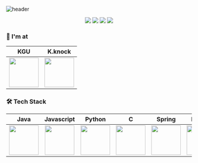 
![header](https://capsule-render.vercel.app/api?type=waving&color=ffc0cb&height=300&section=header&text=Hi%20there!&fontColor=FFFFFF&fontSize=70&animation=fadeIn&fontAlignY=38&descAlignY=51&descAlign=62)
<div align="center">
<a href="http://facebook.com/100051172203191" target="_blank"><img src="https://img.shields.io/badge/Facebook-1877F2?style=flat-square&logo=Facebook&logoColor=white"/></a>
<a href="https://www.instagram.com/kyh_0312" target="_blank"><img src="https://img.shields.io/badge/Instagram-E4405F?style=flat-square&logo=Instagram&logoColor=white"/></a>
<a href="https://younghunkwon.notion.site/Younghun-Kwon-1ca1b9182fc84f598f26449f2a546fc6" target="_blank"><img src="https://img.shields.io/badge/WhoamI-00A98F?style=flat-square&logo=About.me&logoColor=white"/></a>
<a href="https://hamRET.github.io" target="_blank"><img src="https://img.shields.io/badge/Blog-FF5722?style=flat-square&logo=Blogger&logoColor=white"/></a>
</div>

### 📌 I'm at  
|KGU|K.knock|
|:-:|:-:|
|[<img width="80px" src="https://user-images.githubusercontent.com/44149738/137625672-76ef3a21-60ab-4bd3-87f0-69bd07d3ff50.png">](http://www.kyonggi.ac.kr/KyonggiUp.kgu)|[<img width="80px" src="https://user-images.githubusercontent.com/44149738/137625577-e5c0f841-5f1b-404e-a744-c43a6aec5512.png">](https://kknock.org)|


### 🛠 Tech Stack
|Java|Javascript|Python|C|Spring|MySQL|
|:-:|:-:|:-:|:-:|:-:|:-:|
|[<img width="80px" src="https://github.com/kwon99/kwon99/blob/main/assets/java.svg">](https://www.java.com/en/)|[<img width="80px" src="https://github.com/kwon99/kwon99/blob/main/assets/javascript.svg">](https://developer.mozilla.org/en-US/docs/Web/JavaScript)| [<img width="80px" src="https://github.com/kwon99/kwon99/blob/main/assets/python.svg">](https://www.python.org)|[<img width="80px" src="https://github.com/kwon99/kwon99/blob/main/assets/c.svg">](https://devdocs.io/c/)|[<img width="80px" src="https://github.com/kwon99/kwon99/blob/main/assets/spring.svg">](https://spring.io)|[<img width="80px" src="https://github.com/kwon99/kwon99/blob/main/assets/mysql.svg">](https://www.mysql.com)|

